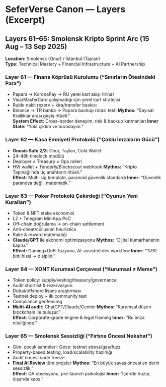 # SeferVerse Canon — Layers (Excerpt)

## Layers 61–65: Smolensk Kripto Sprint Arc (15 Aug – 13 Sep 2025)
**Location:** Smolensk (Onur) / İstanbul (Taylan)  
**Type:** Technical Mastery + Financial Infrastructure + AI Partnership

### Layer 61 — Finans Köprüsü Kurulumu (“Sınırların Ötesindeki Para”)
- Papara → KoronaPay → RU yerel kart akışı (Irina)
- Visa/MasterCard çalışmadığı için yerel kart stratejisi
- Ruble nakit rezerv + kira/transfer baskısı
- Binance → TR banka → Papara backup rotası testi
**Mythos:** “Sayısal Krallıklar arası geçiş ritüeli.”  
**System Effect:** Cross-border deneyim, risk & backup katmanları
**Inner State:** “Yola çıktım ve buradayım.”

### Layer 62 — Kasa Emniyeti Protokolü (“Çoklu İmzaların Gücü”)
- **Gnosis Safe 2/3**: Onur, Taylan, Cold Wallet
- 24–48h timelock modülü
- Deployer ≠ Treasury ≠ Ops rolleri
- HW wallet + Tenderly/Blockscout webhook
**Mythos:** “Kripto Tapınağı’nda üç anahtarın ritüeli.”  
**Effect:** Multi-sig template, paranoid güvenlik standardı
**Inner:** “Güvenlik paranoya değil, matematik.”

### Layer 63 — Poker Protokolü Çekirdeği (“Oyunun Yeni Kuralları”)
- Token & NFT stake ekonomisi
- L2 + Telegram MiniApp PoC
- Off-chain doğrulama → on-chain settlement
- Anti-cheat/collusion heuristics
- Rake & reward matematiği
- **Claude/GPT** ile ekonomi optimizasyonu
**Mythos:** “Dijital kumarhanenin kapısı.”  
**Effect:** Gaming+DeFi füzyonu, AI-assisted dev workflow
**Inner:** “%90 bitti hissi → disiplin.”

### Layer 64 — XONT Kurumsal Çerçevesi (“Kurumsal ≠ Meme”)
- Token policy: supply/vesting/treasury/governance
- Audit shortlist & rezervasyon
- Dubai/offshore lisans araştırması
- Testnet deploy + ilk community test
- Compliance geofencing
- **Multi-AI audit:** ChatGPT/Claude/Gemini
**Mythos:** “Kurumsal düzen blockchain ile buluşur.”  
**Effect:** Corporate-grade engine & legal framing
**Inner:** “Bu imza niteliğinde.”

### Layer 65 — Smolensk Sessizliği (“Fırtına Öncesi Nekahat”)
- Gün: çocuk sahneleri; Gece: testnet stress/gas/fuzz
- Property-based testing, load/scalability hazırlığı
- Audit öncesi code freeze
- **Final AI Review** tüm projeler
**Mythos:** “En büyük savaş öncesi en derin sessizlik.”  
**Effect:** QA obsesyonu, pre-launch psikolojisi
**Inner:** “İçeride huzur, dışarıda kaos.”
